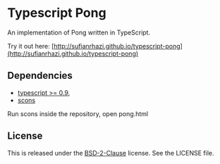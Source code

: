 Typescript Pong
===============

An implementation of Pong written in TypeScript. 

Try it out here: [http://sufianrhazi.github.io/typescript-pong](http://sufianrhazi.github.io/typescript-pong)


Dependencies
------------

* [typescript >= 0.9](http://www.typescriptlang.org/),
* [scons](http://www.scons.org/)

Run scons inside the repository, open pong.html


License
-------

This is released under the [BSD-2-Clause](http://opensource.org/licenses/BSD-2-Clause) license. See the LICENSE file.
